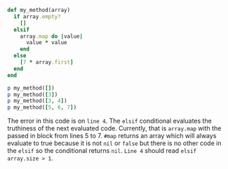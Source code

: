 ```ruby
def my_method(array)
  if array.empty?
    []
  elsif
    array.map do |value|
      value * value
    end
  else
    [7 * array.first]
  end
end

p my_method([])
p my_method([3])
p my_method([3, 4])
p my_method([5, 6, 7])
```
The error in this code is on `line 4`. The `elsif` conditional evaluates the truthiness of the next evaluated code. Currently, that is `array.map` with the passed in block from lines 5 to 7. 
`#map` returns an array which will always evaluate to true because it is not `nil` or `false` but there is no other code in the `elsif` so the conditional returns `nil`. 
`Line 4` should read `elsif array.size > 1`. 
